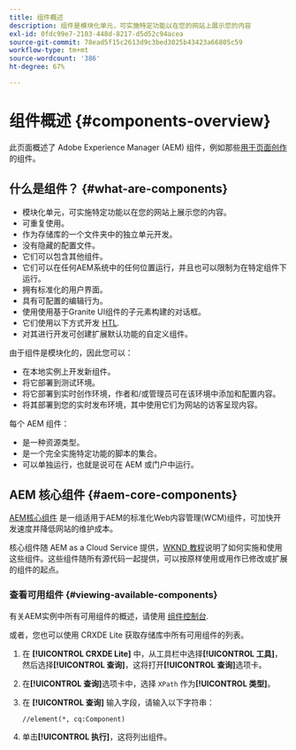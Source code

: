 ```yaml
---
title: 组件概述
description: 组件是模块化单元，可实施特定功能以在您的网站上展示您的内容
exl-id: 0fdc99e7-2103-448d-8217-d5d52c94acea
source-git-commit: 78ead5f15c2613d9c3bed3025b43423a66805c59
workflow-type: tm+mt
source-wordcount: '386'
ht-degree: 67%

---
```


# 组件概述 {#components-overview}

此页面概述了 Adobe Experience Manager (AEM) 组件，例如那些[用于页面创作](/help/sites-cloud/authoring/fundamentals/components.md)的组件。

## 什么是组件？ {#what-are-components}

* 模块化单元，可实施特定功能以在您的网站上展示您的内容。
* 可重复使用。
* 作为存储库的一个文件夹中的独立单元开发。
* 没有隐藏的配置文件。
* 它们可以包含其他组件。
* 它们可以在任何AEM系统中的任何位置运行，并且也可以限制为在特定组件下运行。
* 拥有标准化的用户界面。
* 具有可配置的编辑行为。
* 使用使用基于Granite UI组件的子元素构建的对话框。
* 它们使用以下方式开发 [HTL](https://experienceleague.adobe.com/docs/experience-manager-htl/content/overview.html).
* 对其进行开发可创建扩展默认功能的自定义组件。

由于组件是模块化的，因此您可以：

* 在本地实例上开发新组件。
* 将它部署到测试环境。
* 将它部署到实时创作环境，作者和/或管理员可在该环境中添加和配置内容。
* 将其部署到您的实时发布环境，其中使用它们为网站的访客呈现内容。

每个 AEM 组件：

* 是一种资源类型。
* 是一个完全实施特定功能的脚本的集合。
* 可以单独运行，也就是说可在 AEM 或门户中运行。

## AEM 核心组件 {#aem-core-components}

[AEM核心组件](https://experienceleague.adobe.com/docs/experience-manager-core-components/using/introduction.html) 是一组适用于AEM的标准化Web内容管理(WCM)组件，可加快开发速度并降低网站的维护成本。

核心组件随 AEM as a Cloud Service 提供，[WKND 教程](/help/implementing/developing/introduction/develop-wknd-tutorial.md)说明了如何实施和使用这些组件。这些组件随所有源代码一起提供，可以按原样使用或用作已修改或扩展的组件的起点。

### 查看可用组件 {#viewing-available-components}

有关AEM实例中所有可用组件的概述，请使用 [组件控制台](/help/sites-cloud/authoring/features/components-console.md).

或者，您也可以使用 CRXDE Lite 获取存储库中所有可用组件的列表。

1. 在 **[!UICONTROL CRXDE Lite]** 中，从工具栏中选择&#x200B;**[!UICONTROL 工具]**，然后选择&#x200B;**[!UICONTROL 查询]**，这将打开&#x200B;**[!UICONTROL 查询]**&#x200B;选项卡。

1. 在&#x200B;**[!UICONTROL 查询]**&#x200B;选项卡中，选择 `XPath` 作为&#x200B;**[!UICONTROL 类型]**。

1. 在 **[!UICONTROL 查询]** 输入字段，请输入以下字符串：

   `//element(*, cq:Component)`

1. 单击&#x200B;**[!UICONTROL 执行]**，这将列出组件。
